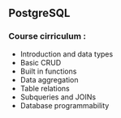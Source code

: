 ## PostgreSQL

### Course cirriculum :

- Introduction and data types
- Basic CRUD
- Built in functions
- Data aggregation
- Table relations
- Subqueries and JOINs
- Database programmability

